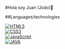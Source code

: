 #Hola soy Juan (João)👋

<!--
**Joaokld3/Joaokld3** is a ✨ _special_ ✨ repository because its `README.md` (this file) appears on your GitHub profile.

Here are some ideas to get you started:

- 🔭 I’m currently working on ...
- 🌱 I’m currently learning ...
- 👯 I’m looking to collaborate on ...
- 🤔 I’m looking for help with ...
- 💬 Ask me about ...
- 📫 How to reach me: ...
- 😄 Pronouns: ...
- ⚡ Fun fact: ...
-->
##Languages/technologies

[![HTML5](https://img.shields.io/badge/HTML5-E34F26?style=for-the-badge&logo=html5&logoColor=red&labelColor=101010)]()<br>
[![CSS3](https://img.shields.io/badge/CSS3-1572B6?style=for-the-badge&logo=css3&logoColor=blue&labelColor=101010)]()<br>
[![JavaScript](https://img.shields.io/badge/JavaScript-F7DF1E?style=for-the-badge&logo=javascript&logoColor=yellow&labelColor=101010)]()<br>
[![JAVA](https://img.shields.io/badge/Java-ED8B00?style=for-the-badge&logo=java&logoColor=white&labelColor=101010)]()
